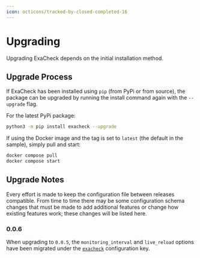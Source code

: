 ```yaml
---
icon: octicons/tracked-by-closed-completed-16
---
```


# Upgrading

Upgrading ExaCheck depends on the initial installation method.

## Upgrade Process

If ExaCheck has been installed using `pip` (from PyPi or from source), the package can be upgraded by running the install command again with the `--upgrade` flag.

For the latest PyPi package:

```bash
python3 -m pip install exacheck --upgrade
```

If using the Docker image and the tag is set to `latest` (the default in the sample), simply pull and start:

```bash
docker compose pull
docker compose start
```

## Upgrade Notes

Every effort is made to keep the configuration file between releases compatible. From time to time there may be some configuration schema changes that must be made to add additional features or change how existing features work; these changes will be listed here.

### 0.0.6

When upgrading to `0.0.5`, the `monitoring_interval` and `live_reload` options have been migrated under the [`exacheck`][ExaCheck Configuration - Internal] configuration key.

[ExaCheck Configuration - Internal]: ../configuration/exacheck.md
